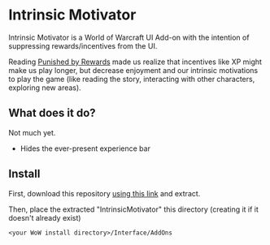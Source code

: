 # Intrinsic Motivator

Intrinsic Motivator is a World of Warcraft UI Add-on with the intention of suppressing rewards/incentives from the UI. 

Reading [Punished by Rewards](http://www.alfiekohn.org/books/pbr.htm) made us realize that incentives like XP might make us play longer, but decrease enjoyment and our intrinsic motivations to play the game (like reading the story, interacting with other characters, exploring new areas).

## What does it do?

Not much yet.

* Hides the ever-present experience bar

## Install

First, download this repository [using this link](https://github.com/searls/intrinsic-motivator/zipball/master) and extract.

Then, place the extracted "IntrinsicMotivator" this directory (creating it if it doesn't already exist)

    <your WoW install directory>/Interface/AddOns